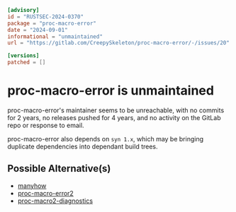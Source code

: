 ```toml
[advisory]
id = "RUSTSEC-2024-0370"
package = "proc-macro-error"
date = "2024-09-01"
informational = "unmaintained"
url = "https://gitlab.com/CreepySkeleton/proc-macro-error/-/issues/20"

[versions]
patched = []
```

# proc-macro-error is unmaintained

proc-macro-error's maintainer seems to be unreachable, with no commits for 2 years, no releases pushed for 4 years, and no activity on the GitLab repo or response to email.

proc-macro-error also depends on `syn 1.x`, which may be bringing duplicate dependencies into dependant build trees.

## Possible Alternative(s)

- [manyhow](https://crates.io/crates/manyhow)
- [proc-macro-error2](https://crates.io/crates/proc-macro-error2)
- [proc-macro2-diagnostics](https://github.com/SergioBenitez/proc-macro2-diagnostics)